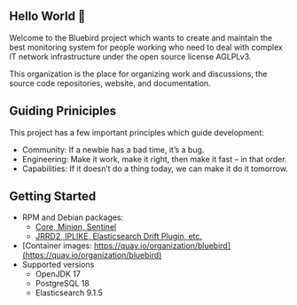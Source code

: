 ## Hello World 👋

Welcome to the Bluebird project which wants to create and maintain the best monitoring system for people working who need to deal with complex IT network infrastructure under the open source license AGLPLv3.

This organization is the place for organizing work and discussions, the source code repositories, website, and documentation.

<!--
**Here are some ideas to get you started:**

🙋‍♀️ A short introduction - what is your organization all about?
🌈 Contribution guidelines - how can the community get involved?
👩‍💻 Useful resources - where can the community find your docs? Is there anything else the community should know?
🍿 Fun facts - what does your team eat for breakfast?
🧙 Remember, you can do mighty things with the power of [Markdown](https://docs.github.com/github/writing-on-github/getting-started-with-writing-and-formatting-on-github/basic-writing-and-formatting-syntax)
-->

## Guiding Priniciples

This project has a few important principles which guide development:

* Community: If a newbie has a bad time, it’s a bug.
* Engineering: Make it work, make it right, then make it fast – in that order.
* Capabilities: If it doesn’t do a thing today, we can make it do it tomorrow.

## Getting Started

* RPM and Debian packages:
  * [Core, Minion, Sentinel](https://cloudsmith.io/~bluebird/repos/stable/packages/)
  * [JRRD2, IPLIKE, Elasticsearch Drift Plugin, etc.](https://cloudsmith.io/~bluebird/repos/common/packages/)
* [Container images: https://quay.io/organization/bluebird](https://quay.io/organization/bluebird)
* Supported versions
  * OpenJDK 17
  * PostgreSQL 18
  * Elasticsearch 9.1.5
